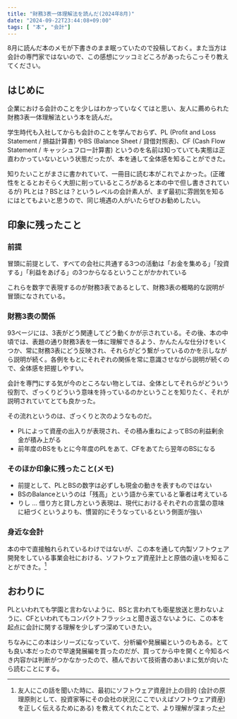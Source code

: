 ```yaml
---
title: "財務3表一体理解法を読んだ(2024年8月)"
date: "2024-09-22T23:44:08+09:00"
tags: [ "本", "会計"]
---
```


8月に読んだ本のメモが下書きのまま眠っていたので投稿しておく。また当方は会計の専門家ではないので、この感想にツッコミどころがあったらこっそり教えてください。

## はじめに

企業における会計のことを少しはわかっていなくてはと思い、友人に薦められた財務3表一体理解法という本を読んだ。

学生時代も入社してからも会計のことを学んでおらず、PL (Profit and Loss Statement / 損益計算書) やBS (Balance Sheet / 貸借対照表)、CF (Cash Flow Statement / キャッシュフロー計算書) というのを名前は知っていても実態は正直わかっていないという状態だったが、本を通して全体感を知ることができた。

知りたいことがまさに書かれていて、一冊目に読む本がこれでよかった。(正確性をとるとおそらく大胆に削っているところがあると本の中で但し書きされているが) PLとは？BSとは？というレベルの会計素人が、まず最初に雰囲気を知るにはとてもよいと思うので、同じ境遇の人がいたらぜひお勧めしたい。

## 印象に残ったこと

### 前提

冒頭に前提として、すべての会社に共通する3つの活動は「お金を集める」「投資する」「利益をあげる」の3つからなるということがかかれている

これらを数字で表現するのが財務3表であるとして、財務3表の概略的な説明が冒頭になされている。

### 財務3表の関係

93ページには、3表がどう関連してどう動くかが示されている。その後、本の中頃では、表題の通り財務3表を一体に理解できるよう、かんたんな仕分けをいくつか、常に財務3表にどう反映され、それらがどう繋がっているのかを示しながら説明が続く。各例をもとにそれぞれの関係を常に意識させながら説明が続くので、全体感を把握しやすい。

会計を専門にする気が今のところない物としては、全体としてそれらがどういう役割で、ざっくりどういう意味を持っているのかということを知りたく、それが説明されていてとても良かった。

その流れというのは、ざっくりと次のようなものだ。

- PLによって資産の出入りが表現され、その積み重ねによってBSの利益剰余金が積み上がる
- 前年度のBSをもとに今年度のPLをあて、CFをあてたら翌年のBSになる

### そのほか印象に残ったこと(メモ)

- 前提として、PLとBSの数字は必ずしも現金の動きを表すものではない
- BSのBalanceというのは「残高」という語から来ていると筆者は考えている
- りし ... 借り方と貸し方という表現は、現代におけるそれぞれの言葉の意味に紐づくというよりも、慣習的にそうなっているという側面が強い

### 身近な会計

本の中で直接触れられているわけではないが、この本を通して内製ソフトウェア開発をしている事業会社における、ソフトウェア資産計上と原価の違いを知ることができた。[^principle]

[^principle]: 友人にこの話を聞いた時に、最初にソフトウェア資産計上の目的 (会計の原理原則として、投資家等にその会社の状況(ここでいえばソフトウェア資産)を正しく伝えるためにある) を教えてくれたことで、より理解が深まった

## おわりに

PLといわれても学園と言わないように、BSと言われても衛星放送と思わないように、CFといわれてもコンパクトフラッシュと聞き返さないように、この本を起点に会計に関する理解を少しずつ深めていきたい。

ちなみにこの本はシリーズになっていて、分析編や発展編というのもある。とても良い本だったので早速発展編を買ったのだが、買ってから中を開くと今知るべき内容かは判断がつかなかったので、積んでおいて技術書のあいまに気が向いたら読むことにする。

